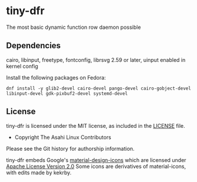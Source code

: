 # tiny-dfr
The most basic dynamic function row daemon possible


## Dependencies
cairo, libinput, freetype, fontconfig, librsvg 2.59 or later, uinput enabled in kernel config

Install the following packages on Fedora:

```
dnf install -y glib2-devel cairo-devel pango-devel cairo-gobject-devel libinput-devel gdk-pixbuf2-devel systemd-devel
```

## License

tiny-dfr is licensed under the MIT license, as included in the [LICENSE](LICENSE) file.

* Copyright The Asahi Linux Contributors

Please see the Git history for authorship information.

tiny-dfr embeds Google's [material-design-icons](https://github.com/google/material-design-icons)
which are licensed under [Apache License Version 2.0](LICENSE.material)
Some icons are derivatives of material-icons, with edits made by kekrby.
